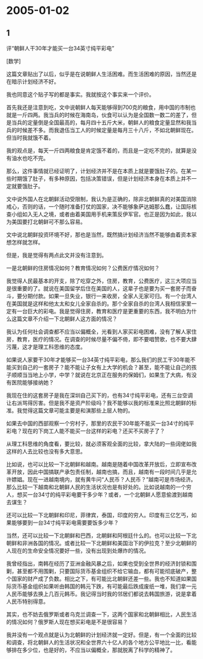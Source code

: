 # 2005-01-02

## 1

评“朝鲜人干30年才能买一台34英寸纯平彩电” 

[数学]

这篇文章贴出了以后，似乎是在说朝鲜人生活困难。而生活困难的原因，当然还是在暗示计划经济不好。 

我也同意这个贴子写的都是事实。我就按这个事实来一个评价。 

首先我还是注意到吃，文中说朝鲜人每天能够得到700克的粮食，用中国的市制也就是一斤四两。我当兵的时候在海南岛，伙食可以认为是全国数一数二的差了，但是当兵的定量倒是全国最高的，每月四十五斤大米，朝鲜人的粮食定量显然和我当兵的时候差不多。而我退伍当工人的时候定量是每月三十八斤，不如北朝鲜现在。但当时我就饿不着。 

我的观点是，每天一斤四两粮食是肯定饿不着的，而且是一定吃不完的，就算是没有油水也吃不完。 

那么，这件事情就已经证明了，计划经济并不是在本质上就是要饿肚子的。在某一些时期饿了肚子，有多种原因，包括决策错误，但是计划经济本身在本质上并不一定就要饿肚子。 

文中说外国人在北朝鲜活动受限制，我认为是正确的，除非北朝鲜真的对美国消除戒心，否则的话，一个随时准备打仗的国家，决不能够象萨达姆那么蠢，让国际核查小组如入无人之境，或者由着美国用手机来策反伊军官。也正是因为如此，我以为美国要打北朝鲜可不那么容易。 

文中说北朝鲜投资环境不好，那也是当然，既然搞计划经济当然不能够由着资本家想怎样就怎样。 

但是，我是觉得有两点此文并没有注意到。 

一是北朝鲜的住房情况如何？教育情况如何？公费医疗情况如何？ 

我觉得人民最基本的开支，除了吃穿之外，住房，教育，公费医疗，这三大项应当是很重要的了。就说在美国留学后住在美国的人，这辈子也是要为买一套房子而奋斗，要分期付款。如果一旦失业，银行一来收房，全家人无家可归。有一个台湾人在美国就是这样和他太太和女儿全家自杀的。那个全家自杀的台湾人我相信家里一定有一台巨大的彩电。我是觉得住房，教育和医疗是更重要的东西，我不明白为什么这篇文章不介绍一下北朝鲜人这方面的情况？ 

我认为任何社会调查都不应当以偏概全，光看到人家买彩电困难，没有了解人家住房，教育，医疗的情况。在调查的时候尽量不偏不倚，即不要唱赞歌，也不要大肆污蔑，这才是理工科思维的态度。 

如果说人家要干30年才能够买一台34英寸纯平彩电，那么我们的民工干30年能不能买到自己的一套房子？能不能让子女有上大学的机会？甚至，能不能让自己的孩子顺顺当当地上小学，中学？就说在北京正在服务的保姆们，如果生了大病，有没有医院能够接纳她？ 

我现在住的这套房子是我在深圳自己买下的，也有34寸纯平彩电，还有三台空调让右派骂得厉害。但是我不是资产阶级吗？我不能够以我的标准来比照北朝鲜的标准。我觉得这篇文章可能主要是和演那些上层人物的。 

如果去中国的西部观察一个穷村子，那里的农民干30年能不能买一台34寸的纯平彩电？现在的下岗工人能不能买一台这样的彩电？还买不买房子了？ 

从理工科思维的角度看，要比较，就必须客观全面的比较，拿大陆的一些阔佬如我这样的人去比较也没有多大意思。 

比如说，也可以比较一下北朝鲜和越南。越南是随着中国改革开放后，立即宣布改革开放，因此中国搞联产承包责任制，越南也搞，而且，越南有一段时间几乎是允许嫖娼。现在一进越南境内，就有黄牛问“人民币？人民币？”越南可是市场经济。那么比较一下越南和北朝鲜人民的生活状况也是有好处的。比如说越南的一个穷人，想买一台34寸的纯平彩电要干多少年？或者，一个北朝鲜人愿意偷渡到越南去谋生？ 

还可以比较一下北朝鲜和印尼，菲律宾，泰国，印度的穷人。印度有三亿乞丐，如果能够要到一台34寸纯平彩电需要要饭多少年？ 

当然，还可以比较一下北朝鲜和巴西，北朝鲜和阿根廷什么的。也可以比较一下北朝鲜和非洲各国的情况。或者比较一下北朝鲜和美国治下的伊拉克？至少北朝鲜的人现在的生命安全情况要好一些，没有出现到处爆炸的情况。 

我曾经指出，南韩在经历了亚洲金融风暴之后，如果也受到全世界的经济封锁和围剿，甚至都不用围剿，只要国际货币基金组织不给它输血，都有可能彻底破产，整个国家的财产成了负数。相比之下，有可能比北朝鲜还差一些。我也不知道如果国际货币基金组织如果听由韩国的韩元下跌，有可能最后跌成废纸一堆，我们拿一元人民币能够去换上几百元韩币。我记得当时我的邻居们都说去韩国旅游，说是拿着人民币特别得意。 

其实，也不妨去俄罗斯或者乌克兰调查一下，这两个国家和北朝鲜相比，人民生活的情况如何？俄罗斯人现在想买彩电是不是很容易？ 

我并没有一个观点就是认为北朝鲜的计划经济就一定好。但是，有一个全面的比较和调查，将北朝鲜人的生活状况和全世界六十亿人的各个地方公平地比一比，看能够排在多少位，也是好的，不应当以偏概全，那就脱离了科学的精神了。 




